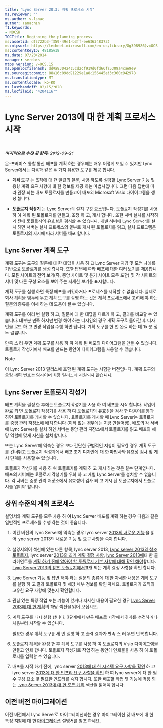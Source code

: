 ```yaml
---
title: 'Lync Server 2013: 계획 프로세스 시작'
ms.reviewer: ''
ms.author: v-lanac
author: lanachin
f1.keywords:
- NOCSH
TOCTitle: Beginning the planning process
ms:assetid: df3722b3-f859-49e1-b3ff-ee6863483731
ms:mtpsurl: https://technet.microsoft.com/en-us/library/Gg398986(v=OCS.15)
ms:contentKeyID: 48185618
ms.date: 07/23/2014
manager: serdars
mtps_version: v=OCS.15
ms.openlocfilehash: dd0a83042415cd2cf919d0fd66fe5309a4cae9e9
ms.sourcegitcommit: 88a16c09dd91229e1a8c156445eb3c360c942978
ms.translationtype: MT
ms.contentlocale: ko-KR
ms.lasthandoff: 02/15/2020
ms.locfileid: "42041167"
---
```

<div data-xmlns="http://www.w3.org/1999/xhtml">

<div class="topic" data-xmlns="http://www.w3.org/1999/xhtml" data-msxsl="urn:schemas-microsoft-com:xslt" data-cs="http://msdn.microsoft.com/">

<div data-asp="http://msdn2.microsoft.com/asp">

# <a name="beginning-the-planning-process-for-lync-server-2013"></a>Lync Server 2013에 대 한 계획 프로세스 시작

</div>

<div id="mainSection">

<div id="mainBody">

<span> </span>

_**마지막으로 수정 된 항목:** 2012-09-24_

온-프레미스 통합 통신 배포를 계획 하는 경우에는 매우 어렵게 보일 수 있지만 Lync Server에서는 다음과 같은 두 가지 유용한 도구를 제공 합니다.

  - **계획 도구** 는 조직에 대 한 일련의 질문, 사용 하도록 설정할 Lync Server 기능 및 용량 계획 요구 사항에 대 한 정보를 제공 하는 마법사입니다. 그런 다음 답변에 따라 권장 되는 배포 토폴로지를 만들고이 배포의 Microsoft Visio 다이어그램을 생성 합니다.

  - **토폴로지 작성기** 는 Lync Server의 설치 구성 요소입니다. 토폴로지 작성기를 사용 하 여 계획 된 토폴로지를 만들고, 조정 하 고, 게시 합니다. 또한 서버 설치를 시작하기 전에 토폴로지의 유효성을 검사할 수 있습니다. 개별 서버에 Lync Server를 설치 하면 서버는 설치 프로세스의 일부로 게시 된 토폴로지를 읽고, 설치 프로그램은 토폴로지의 지시에 따라 서버를 배포 합니다.

<div>

## <a name="lync-server-planning-tool"></a>Lync Server 계획 도구

계획 도구는 도구의 질문에 대 한 대답을 사용 하 고 Lync Server 지침 및 모범 사례를 기반으로 토폴로지를 생성 합니다. 또한 답변에 따라 배포에 대한 여러 보기를 제공합니다. 모든 사이트의 전역 보기(즉, 중앙 사이트 및 분기 사이트 모두 포함) 및 각 사이트의 서버 및 다른 구성 요소를 보여 주는 자세한 보기를 표시합니다.

계획 도구를 실행 하면 특정 배포를 커밋하거나 프로세스를 시작할 수 없습니다. 실제로 회사 계획을 염두에 두고 계획 도구를 실행 하는 것은 계획 프로세스에서 고려해 야 하는 질문의 종류를 이해 하는 데 도움이 될 수 있습니다.

계획 도구를 여러 번 실행 하 고, 질문에 대 한 대답을 다르게 하 고, 결과를 비교할 수 있습니다. 대부분 만족 하지만 변경 해야 하는 디자인의 경우 계획 도구로 돌아간 후 디자인을 로드 하 고 변경 작업을 수행 하면 됩니다. 계획 도구를 한 번 완료 하는 데 15 분 정도 걸립니다.

만족 스 러 우면 계획 도구를 사용 하 여 계획 된 배포의 다이어그램을 만들 수 있습니다. 토폴로지 작성기에서 배포를 만드는 동안이 다이어그램을 사용할 수 있습니다.

<div>


> [!NOTE]  
> 이 Lync Server 2013 릴리스에 포함 된 계획 도구는 시험판 버전입니다. 계획 도구의 용량 계획 번호는 임시이며 최종 릴리스에 지원되지 않습니다.



</div>

</div>

<div>

## <a name="lync-server-topology-builder"></a>Lync Server 토폴로지 작성기

배포 계획을 결정 한 후에는 토폴로지 작성기를 사용 하 여 배포를 시작 합니다. 작업이 완료 되 면 토폴로지 작성기를 사용 하 여 토폴로지의 유효성을 검사 한 다음이를 통과 하면 토폴로지를 게시할 수 있습니다. 토폴로지를 게시할 때 Lync Server는 토폴로지를 중앙 관리 저장소에 배치 합니다 (아직 없는 경우에는 지금 만들어짐). 배포의 각 서버에 Lync Server를 설치 하면 서버는 중앙 관리 저장소에서 토폴로지를 읽고 배포의 해당 역할에 맞게 자신을 설치 합니다.

또는 Lync Server에 익숙한 경우 보다 간단한 규범적인 지침이 필요한 경우 계획 도구를 건너뛰고 토폴로지 작성기에서 배포 초기 디자인에 대 한 마법사와 유효성 검사 및 게시 단계를 사용할 수 있습니다.

토폴로지 작성기를 사용 하 여 토폴로지를 계획 하 고 게시 하는 것은 필수 단계입니다. 배포의 서버에는 토폴로지 작성기를 우회 하 고 개별 Lync Server를 설치할 수 없습니다. 각 서버는 중앙 관리 저장소에서 유효성이 검사 되 고 게시 된 토폴로지에서 토폴로지를 읽어야 합니다.

</div>

<div>

## <a name="high-level-planning-process"></a>상위 수준의 계획 프로세스

설명서와 계획 도구를 모두 사용 하 여 Lync Server 배포를 계획 하는 경우 다음과 같은 일반적인 프로세스를 수행 하는 것이 좋습니다.

1.  이전 버전의 Lync Server에 익숙한 경우 lync server [2013의 새로운 기능](lync-server-2013-new-features.md) 을 읽어 lync server 2013의 새로운 기능 및 요구 사항을 숙지 합니다.

2.  설명서의이 섹션에 있는 다른 항목, lync server 2013, [Lync server 2013의 참조 토폴로지](lync-server-2013-reference-topologies.md), lync server [2013의 초기 계획 결정 사항](lync-server-2013-initial-planning-decisions.md), [lync Server 2013에](lync-server-2013-clients.md)대 한 클라이언트를 [계획 하기 전에 알아야 할 토폴로지 기본 사항에 대해 확인 해야](lync-server-2013-topology-basics-you-must-know-before-planning.md)합니다. [Lync Server 2013의 참조 토폴로지에서](lync-server-2013-reference-topologies.md)표현 되는 계획 결정 사항을 확인 합니다.

3.  Lync Server 기능 및 답변 해야 하는 질문의 종류에 대 한 자세한 내용은 계획 도구를 실행 하 고 결과 토폴로지 및 해당 세부 정보를 확인 하세요. 토폴로지가 조직의 고유한 요구 사항에 맞는지 확인합니다.

4.  관심 있는 특정 작업 또는 기능이 있거나 자세한 내용이 필요한 경우 [Lync Server 2013에 대 한 계획](lync-server-2013-planning.md)의 해당 섹션을 읽어 보십시오.

5.  계획 도구를 다시 실행 합니다. 3단계에서 만든 배포로 시작해서 결과를 수정하거나 처음부터 시작할 수 있습니다.
    
    필요한 경우 계획 도구를 세 번 실행 하 고 출력 결과가 만족 스 러 우면 반복 합니다.

6.  토폴로지 계획을 완성 한 후 계획 도구를 사용 하 여 토폴로지의 Visio 다이어그램을 만들고 인쇄 합니다. 토폴로지 작성기로 작업 하는 동안이 인쇄물을 사용 하 여 토폴로지를 입력할 수 있습니다.

7.  배포를 시작 하기 전에, lync server [2013에 대 한 시스템 요구 사항을 확인](lync-server-2013-determining-your-system-requirements.md) 하 고 lync server [2013에 대 한 인프라 요구 사항을 확인](lync-server-2013-determining-your-infrastructure-requirements.md) 하 여 lync server에 대 한 필수 구성 요소 및 필요한 인프라를 숙지 합니다. 또한 배포할 작업 및 기능에 적용 되는 [Lync Server 2013에 대 한 모든 계획](lync-server-2013-planning.md) 섹션을 읽어야 합니다.

</div>

<div>

## <a name="migrating-from-previous-versions"></a>이전 버전 마이그레이션

이전 버전에서 Lync Server로 마이그레이션하는 경우 마이그레이션 및 배포에 대 한 특정 지침에 대 한 [마이그레이션](migration.md) 설명서를 참조 하세요.

</div>

</div>

<span> </span>

</div>

</div>

</div>

